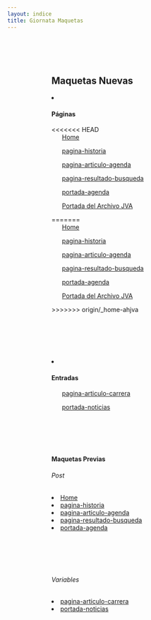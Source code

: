 ```yaml
---
layout: indice
title: Giornata Maquetas
---
```


<nav style='margin: 100px'>
  <h1>Maquetas Nuevas</h1>
  <li><h4>Páginas</h4>
<<<<<<< HEAD
    <ul><a href="{{ site.baseurl }}/pags/home">Home</a></ul>
    <ul><a href="{{ site.baseurl }}/pags/historia">pagina-historia</a></ul>
    <ul><a href="{{ site.baseurl }}/pags/articulo-agenda">pagina-articulo-agenda</a></ul>
    <ul><a href="{{ site.baseurl }}/pags/resultado-de-busqueda">pagina-resultado-busqueda</a></ul>
    <ul><a href="{{ site.baseurl }}/pags/portada-agenda">portada-agenda</a></ul>
    <ul><a href="{{ site.baseurl }}/pags/home-archivo">Portada del Archivo JVA</a></ul>
=======
    <ul><a href="pags/home">Home</a></ul>
    <ul><a href="pags/historia">pagina-historia</a></ul>
    <ul><a href="pags/articulo-agenda">pagina-articulo-agenda</a></ul>
    <ul><a href="pags/resultado-de-busqueda">pagina-resultado-busqueda</a></ul>
    <ul><a href="pags/portada-agenda">portada-agenda</a></ul>
    <ul><a href="pags/home-archivo">Portada del Archivo JVA</a></ul>
>>>>>>> origin/_home-ahjva
  </li>
</nav>
<nav style='margin: 100px'>
  <li><h4>Entradas</h4>
    <ul><a href="{{ site.baseurl }}/pags/articulo-carrera-grafico">pagina-articulo-carrera</a></ul>
    <ul><a href="{{ site.baseurl }}/pags/portada_noticias">portada-noticias</a></ul>
  </li>
</nav>
<nav style='margin: 100px'>
<h4>Maquetas Previas</h4>
<h6>Post </h6>
<li><a href="{{ site.baseurl }}/pags_antiguas/home" class='chico'>Home</a></li>
<li><a href="{{ site.baseurl }}/pags_antiguas/historia" class='chico'>pagina-historia</a></li>
<li><a href="{{ site.baseurl }}/pags_antiguas/articulo-agenda" class='chico'>pagina-articulo-agenda</a></li>
<li><a href="{{ site.baseurl }}/pags_antiguas/resultado-de-busqueda" class='chico'>pagina-resultado-busqueda</a></li>
<li><a href="{{ site.baseurl }}/pags_antiguas/portada-agenda" class='chico'>portada-agenda</a></li>
</nav>
<nav style='margin: 100px'>
<h6>Variables</h6>
<li><a href="{{ site.baseurl }}/pags_antiguas/articulo-carrera-grafico" class='chico'>pagina-articulo-carrera</a></li>
<li><a href="{{ site.baseurl }}/pags_antiguas/portada-noticias" class='chico'>portada-noticias</a></li>
</nav>
